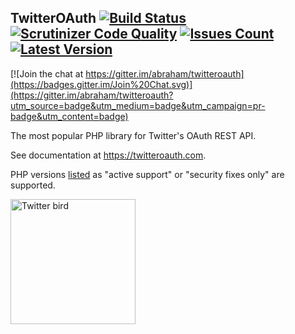 <span itemprop="name">TwitterOAuth</span> [![Build Status](https://img.shields.io/travis/abraham/twitteroauth.svg)](https://travis-ci.org/abraham/twitteroauth) [![Scrutinizer Code Quality](https://scrutinizer-ci.com/g/abraham/twitteroauth/badges/quality-score.png?b=master)](https://scrutinizer-ci.com/g/abraham/twitteroauth/?branch=master) [![Issues Count](https://img.shields.io/github/issues/abraham/twitteroauth.svg)](https://github.com/abraham/twitteroauth/issues) [![Latest Version](https://img.shields.io/packagist/v/abraham/twitteroauth.svg)](https://packagist.org/packages/abraham/twitteroauth)
------------

[![Join the chat at https://gitter.im/abraham/twitteroauth](https://badges.gitter.im/Join%20Chat.svg)](https://gitter.im/abraham/twitteroauth?utm_source=badge&utm_medium=badge&utm_campaign=pr-badge&utm_content=badge)

<p itemprop="description">The most popular PHP library for Twitter's OAuth REST API.</p>

See documentation at https://twitteroauth.com.

PHP versions [listed](https://secure.php.net/supported-versions.php) as "active support" or "security fixes only" are supported.

<img src="https://raw.githubusercontent.com/abraham/twitteroauth-demo/master/images/twitter-logo-blue.png" itemprop="image" alt="Twitter bird" width="200px">
